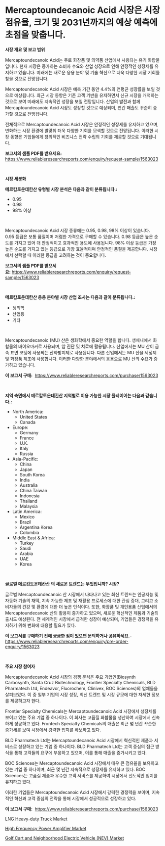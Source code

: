 <p><h1>Mercaptoundecanoic Acid 시장은 시장 점유율, 크기 및 2031년까지의 예상 예측에 초점을 맞춥니다.</h1></p><p><strong>시장 개요 및 보고 범위</strong></p>
<p><p>Mercaptoundecanoic Acid는 주로 화장품 및 의약품 산업에서 사용되는 유기 화합물입니다. 현재 시장은 증가하는 소비자 수요와 산업 성장으로 인해 안정적인 성장세를 유지하고 있습니다. 미래에는 새로운 응용 분야 및 기술 혁신으로 더욱 다양한 시장 기회를 찾을 것으로 전망됩니다. </p><p>Mercaptoundecanoic Acid 시장은 예측 기간 동안 4.4%의 연평균 성장률을 보일 것으로 예상됩니다. 최근 시장 동향은 기존 고객 기반을 유지하면서 신규 시장을 개척하는 것으로 보여 미래에도 지속적인 성장을 보일 전망입니다. 산업의 발전과 함께 Mercaptoundecanoic Acid 시장도 성장할 것으로 예상되며, 연간 매출도 꾸준히 증가할 것으로 전망됩니다.</p><p>전체적으로 Mercaptoundecanoic Acid 시장은 안정적인 성장세를 유지하고 있으며, 변화하는 시장 환경에 발맞춰 더욱 다양한 기회를 모색할 것으로 전망됩니다. 이러한 시장 동향은 기업들에게 창의적인 비즈니스 전략 수립의 기회를 제공할 것으로 기대됩니다.</p></p>
<p><strong>보고서의 샘플 PDF를 받으세요:</strong> <a href="https://www.reliableresearchreports.com/enquiry/request-sample/1563023">https://www.reliableresearchreports.com/enquiry/request-sample/1563023</a></p>
<p>&nbsp;</p>
<p><strong>시장 세분화</strong></p>
<p><strong>메르캅토운데칸산 유형별 시장 분석은 다음과 같이 분류됩니다.:</strong></p>
<p><ul><li>0.95</li><li>0.98</li><li>98% 이상</li></ul></p>
<p>&nbsp;</p>
<p><p>Mercaptoundecanoic Acid 시장 종류에는 0.95, 0.98, 98% 이상이 있습니다. 0.95 등급은 보통 품질이며 저렴한 가격으로 구매할 수 있습니다. 0.98 등급은 높은 순도를 가지고 있어 더 안정적이고 효과적인 용도에 사용됩니다. 98% 이상 등급은 가장 높은 순도를 가지고 있는 등급으로 가장 효율적이며 안정적인 품질을 제공합니다. 시장에서 선택할 때 이러한 등급을 고려하는 것이 중요합니다.</p></p>
<p><strong>보고서의 샘플 PDF를 받으세요:</strong>&nbsp;<a href="https://www.reliableresearchreports.com/enquiry/request-sample/1563023">https://www.reliableresearchreports.com/enquiry/request-sample/1563023</a></p>
<p>&nbsp;</p>
<p><strong> 메르캅토운데칸산 응용 분야별 시장 산업 조사는 다음과 같이 분류됩니다.:</strong></p>
<p><ul><li>생의학</li><li>산업용</li><li>기타</li></ul></p>
<p>&nbsp;</p>
<p><p>Mercaptoundecanoic (MU) 산은 생화학에서 중요한 역할을 합니다. 생체내에서 화합물의 바이오마커로 사용되며, 암 진단 및 치료에 활용됩니다. 산업에서는 MU 산이 금속 표면 코팅에 사용되는 산화방지제로 사용됩니다. 다른 산업에서는 MU 산을 세정제 및 화장품 제조에 사용합니다. 이러한 다양한 분야에서의 응용으로 MU 산의 수요가 증가하고 있습니다.</p></p>
<p><strong>이 보고서 구매:</strong>&nbsp; <a href="https://www.reliableresearchreports.com/purchase/1563023">https://www.reliableresearchreports.com/purchase/1563023</a></p>
<p>&nbsp;</p>
<p><strong>지역 측면에서 메르캅토운데칸산 지역별로 이용 가능한 시장 플레이어는 다음과 같습니다.:</strong></p>
<p><ul>
    <li>
        North America:
        <ul>
            <li>United States</li>
            <li>Canada</li>
        </ul>
    </li>
    <li>
        Europe:
        <ul>
            <li>Germany</li>
            <li>France</li>
            <li>U.K.</li>
            <li>Italy</li>
            <li>Russia</li>
        </ul>
    </li>
    <li>
        Asia-Pacific:
        <ul>
            <li>China</li>
            <li>Japan</li>
            <li>South Korea</li>
            <li>India</li>
            <li>Australia</li>
            <li>China Taiwan</li>
            <li>Indonesia</li>
            <li>Thailand</li>
            <li>Malaysia</li>
        </ul>
    </li>
    <li>
        Latin America:
        <ul>
            <li>Mexico</li>
            <li>Brazil</li>
            <li>Argentina Korea</li>
            <li>Colombia</li>
        </ul>
    </li>
    <li>
        Middle East & Africa:
        <ul>
            <li>Turkey</li>
            <li>Saudi</li>
            <li>Arabia</li>
            <li>UAE</li>
            <li>Korea</li>
        </ul>
    </li>
    </ul></p>
<p>&nbsp;</p>
<p><strong>글로벌 메르캅토운데칸산 의 새로운 트렌드는 무엇입니까? 시장?</strong></p>
<p><p>글로벌 Mercaptoundecanoic 산 시장에서 나타나고 있는 최신 트렌드는 인공지능 및 자동화 기술의 채택, 지속 가능한 제조 및 재활용 프로세스에 대한 관심 증대, 그리고 소비자들의 건강 및 환경에 대한 더 높은 인식이다. 또한, 화장품 및 개인용품 산업에서의 Mercaptoundecanoic 산의 활용이 증가하고 있으며, 새로운 혁신적인 제품과 기술의 출시도 예상된다. 전 세계적인 시장에서 급격한 성장이 예상되며, 기업들은 경쟁력을 유지하기 위해 변화에 대응할 필요가 있다.</p></p>
<p><strong>이 보고서를 구매하기 전에 궁금한 점이 있으면 문의하거나 공유하세요.</strong>- <a href="https://www.reliableresearchreports.com/enquiry/pre-order-enquiry/1563023">https://www.reliableresearchreports.com/enquiry/pre-order-enquiry/1563023</a></p>
<p>&nbsp;</p>
<p><strong>주요 시장 참여자</strong></p>
<p><p>Mercaptoundecanoic Acid 시장의 경쟁 분석은 주요 기업인(Biosynth Carbosynth, Santa Cruz Biotechnology, Frontier Specialty Chemicals, BLD Pharmatech Ltd, Endeavor, Fluorochem, Clinivex, BOC Sciences)의 업체들을 살펴보았다. 이 중 일부 기업의 시장 성장, 최신 트렌드 및 시장 규모에 대한 자세한 정보를 제공하고자 한다.</p><p>Frontier Specialty Chemicals는 Mercaptoundecanoic Acid 시장에서 성장세를 보이고 있는 주요 기업 중 하나이다. 이 회사는 고품질 화합물을 생산하여 시장에서 신속하게 성공하고 있다. Frontech Specialty Chemicals의 매출은 최근 몇 년간 꾸준한 증가세를 보여 시장에서 강력한 입지를 확보하고 있다. </p><p>BLD Pharmatech Ltd는 Mercaptoundecanoic Acid 시장에서 혁신적인 제품과 서비스로 성장하고 있는 기업 중 하나이다. BLD Pharmatech Ltd는 고객 중심의 접근 방식을 통해 고객들의 요구에 부응하고 있으며, 이를 통해 매출을 증가시키고 있다.</p><p>BOC Sciences는 Mercaptoundecanoic Acid 시장에서 매우 큰 점유율을 보유하고 있는 기업 중 하나이며, 최근 몇 년간 지속적으로 성장세를 유지하고 있다. BOC Sciences는 고품질 제품과 우수한 고객 서비스를 제공하여 시장에서 선도적인 입지를 유지하고 있다.</p><p>이러한 기업들은 Mercaptoundecanoic Acid 시장에서 강력한 경쟁력을 보이며, 지속적인 혁신과 고객 중심의 전략을 통해 시장에서 성공적으로 성장하고 있다.</p></p>
<p><strong>이 보고서 구매:</strong>&nbsp;&nbsp;<a href="https://www.reliableresearchreports.com/purchase/1563023">https://www.reliableresearchreports.com/purchase/1563023</a></p>
<p><p><a href="https://valiant-lunge-8fe.notion.site/Decoding-the-LNG-Heavy-duty-Truck-Market-A-Deep-Dive-into-the-Latest-Market-Trends-Market-Segmenta-473e48a5e7c043d3ae9ba601fe806d14">LNG Heavy-duty Truck Market</a></p><p><a href="https://view.publitas.com/reportprime-1/decoding-the-high-frequency-power-amplifier-market-a-deep-dive-into-the-latest-market-trends-market-segmentation-and-competitive-analysis/">High Frequency Power Amplifier Market</a></p><p><a href="https://picayune-night-cbd.notion.site/Golf-Cart-and-Neighborhood-Electric-Vehicle-NEV-Market-Size-Growth-Outlook-from-2024-to-2031-pro-1752397757da471f873ee1ce7c57798d">Golf Cart and Neighborhood Electric Vehicle (NEV) Market</a></p></p>

